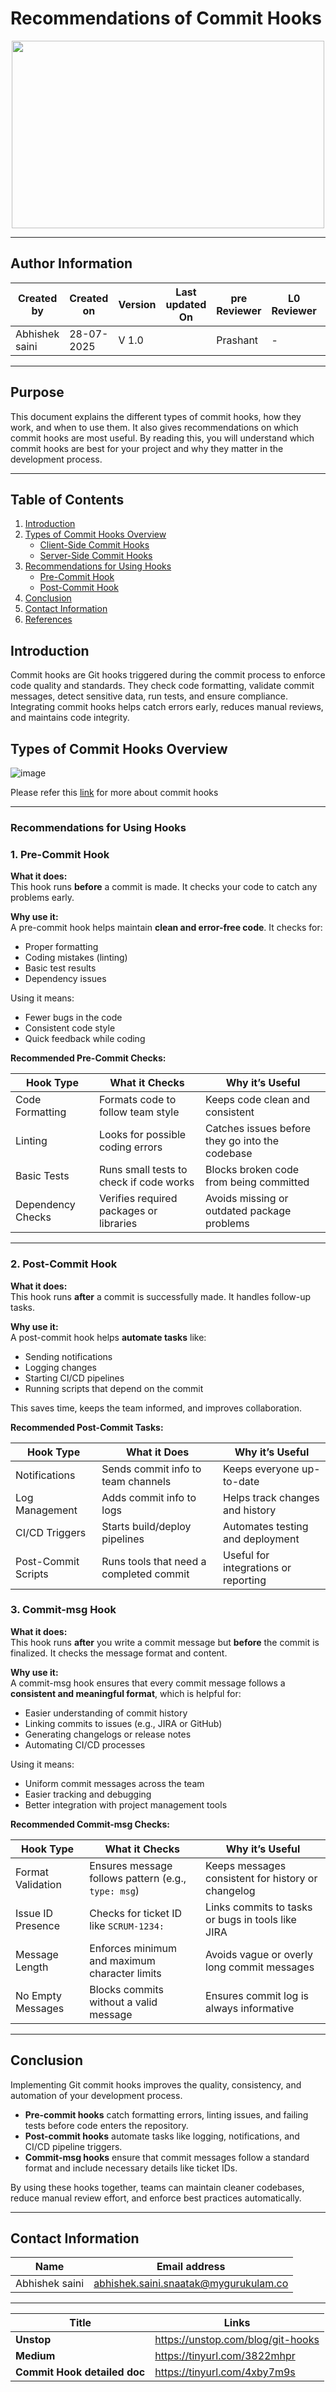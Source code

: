 # Recommendations of Commit Hooks 

<p align="center">
  <img src="https://github.com/user-attachments/assets/071536d8-7b76-4cb5-abd1-13c90d3f8acd" width="500" height="300" />
</p>

---


## Author Information

| Created by      | Created on         | Version          | Last updated On   | pre Reviewer       | L0 Reviewer     | L1 Reviewer          |    L2 Reviewer    |
|-----------------|--------------------|------------------|-------------------|--------------------|-----------------|----------------------|-------------------|
| Abhishek saini  |  28-07-2025        | V 1.0            |       |  Prashant          |  -      |     -   |   - |

---


## Purpose 
This document explains the different types of commit hooks, how they work, and when to use them. It also gives recommendations on which commit hooks are most useful. By reading this, you will understand which commit hooks are best for your project and why they matter in the development process.

---

## Table of Contents

1. [Introduction](#introduction)
2. [Types of Commit Hooks Overview](#types-of-commit-hooks-overview)
   - [Client-Side Commit Hooks](#client-side-commit-hooks)
   - [Server-Side Commit Hooks](#server-side-commit-hooks)
3. [Recommendations for Using Hooks](#recommendations-for-using-hooks)
   - [Pre-Commit Hook](#pre-commit-hook)
   - [Post-Commit Hook](#post-commit-hooks)
4. [Conclusion](#conclusion)
5. [Contact Information](#contact-information)
6. [References](#references)
   
## Introduction
Commit hooks are Git hooks triggered during the commit process to enforce code quality and standards. They check code formatting, validate commit messages, detect sensitive data, run tests, and ensure compliance. Integrating commit hooks helps catch errors early, reduces manual reviews, and maintains code integrity.

## Types of Commit Hooks Overview
![image](https://github.com/user-attachments/assets/e1cf3d43-ac2f-40ed-9410-eb905c3046b1)

Please refer this  [link](https://github.com/Snaatak-Cloudops-Crew/documentation/blob/SCRUM-104-deepak/VCS/Commit-Hooks/Introduction/README.md) for more about commit hooks

---
### Recommendations for Using Hooks

### 1. Pre-Commit Hook

**What it does:**  
This hook runs **before** a commit is made. It checks your code to catch any problems early.

**Why use it:**  
A pre-commit hook helps maintain **clean and error-free code**. It checks for:
- Proper formatting  
- Coding mistakes (linting)  
- Basic test results  
- Dependency issues  

Using it means:
- Fewer bugs in the code  
- Consistent code style  
- Quick feedback while coding  

**Recommended Pre-Commit Checks:**

| Hook Type         | What it Checks                            | Why it’s Useful                                 |
|-------------------|--------------------------------------------|-------------------------------------------------|
| Code Formatting   | Formats code to follow team style          | Keeps code clean and consistent                 |
| Linting           | Looks for possible coding errors           | Catches issues before they go into the codebase |
| Basic Tests       | Runs small tests to check if code works    | Blocks broken code from being committed         |
| Dependency Checks | Verifies required packages or libraries    | Avoids missing or outdated package problems     |

---

### 2. Post-Commit Hook

**What it does:**  
This hook runs **after** a commit is successfully made. It handles follow-up tasks.

**Why use it:**  
A post-commit hook helps **automate tasks** like:
- Sending notifications  
- Logging changes  
- Starting CI/CD pipelines  
- Running scripts that depend on the commit  

This saves time, keeps the team informed, and improves collaboration.

**Recommended Post-Commit Tasks:**

| Hook Type           | What it Does                               | Why it’s Useful                              |
|---------------------|---------------------------------------------|----------------------------------------------|
| Notifications       | Sends commit info to team channels          | Keeps everyone up-to-date                    |
| Log Management      | Adds commit info to logs                    | Helps track changes and history              |
| CI/CD Triggers      | Starts build/deploy pipelines               | Automates testing and deployment             |
| Post-Commit Scripts | Runs tools that need a completed commit     | Useful for integrations or reporting         |


### 3. Commit-msg Hook

**What it does:**  
This hook runs **after** you write a commit message but **before** the commit is finalized. It checks the message format and content.

**Why use it:**  
A commit-msg hook ensures that every commit message follows a **consistent and meaningful format**, which is helpful for:
- Easier understanding of commit history  
- Linking commits to issues (e.g., JIRA or GitHub)  
- Generating changelogs or release notes  
- Automating CI/CD processes

Using it means:
- Uniform commit messages across the team  
- Easier tracking and debugging  
- Better integration with project management tools

**Recommended Commit-msg Checks:**

| Hook Type          | What it Checks                                     | Why it’s Useful                                      |
|--------------------|-----------------------------------------------------|------------------------------------------------------|
| Format Validation  | Ensures message follows pattern (e.g., `type: msg`) | Keeps messages consistent for history or changelog   |
| Issue ID Presence  | Checks for ticket ID like `SCRUM-1234:`             | Links commits to tasks or bugs in tools like JIRA    |
| Message Length     | Enforces minimum and maximum character limits       | Avoids vague or overly long commit messages          |
| No Empty Messages  | Blocks commits without a valid message              | Ensures commit log is always informative             |

---

## Conclusion

Implementing Git commit hooks improves the quality, consistency, and automation of your development process.

- **Pre-commit hooks** catch formatting errors, linting issues, and failing tests before code enters the repository.
- **Post-commit hooks** automate tasks like logging, notifications, and CI/CD pipeline triggers.
- **Commit-msg hooks** ensure that commit messages follow a standard format and include necessary details like ticket IDs.

By using these hooks together, teams can maintain cleaner codebases, reduce manual review effort, and enforce best practices automatically.

---
## Contact Information

| **Name**           | **Email address**                         |
|--------------------|--------------------------------------------|
| Abhishek saini    | abhishek.saini.snaatak@mygurukulam.co |

---

| Title | Links|
|------|---------------------|
|  **Unstop** |https://unstop.com/blog/git-hooks |
| **Medium** |https://tinyurl.com/3822mhpr|
| **Commit Hook detailed doc**|https://tinyurl.com/4xby7m9s|

